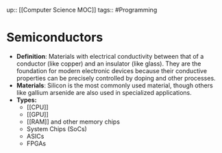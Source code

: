 up:: [[Computer Science MOC]]
tags:: #Programming  
# Semiconductors
- **Definition**: Materials with electrical conductivity between that of a conductor (like copper) and an insulator (like glass). They are the foundation for modern electronic devices because their conductive properties can be precisely controlled by doping and other processes.
- **Materials**: Silicon is the most commonly used material, though others like gallium arsenide are also used in specialized applications.
- **Types:**
	- [[CPU]]
	- [[GPU]]
	- [[RAM]] and other memory chips
	- System Chips (SoCs)
	- ASICs 
	- FPGAs
